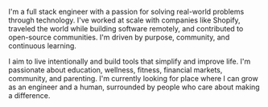 I'm a full stack engineer with a passion for solving real-world problems through technology. I've worked at scale with companies like Shopify, traveled the world while building software remotely, and contributed to open-source communities. I'm driven by purpose, community, and continuous learning.

I aim to live intentionally and build tools that simplify and improve life. I'm passionate about education, wellness, fitness, financial markets, community, and parenting. I'm currently looking for place where I can grow as an engineer and a human, surrounded by people who care about making a difference.

